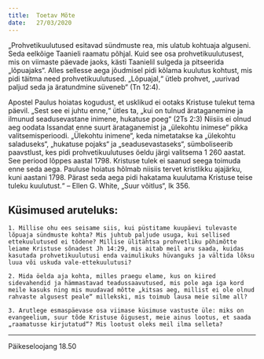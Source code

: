 ```yaml
---
title:  Toetav Mõte
date:   27/03/2020
---
```



„Prohvetikuulutused esitavad sündmuste rea, mis ulatub kohtuaja alguseni. Seda eelkõige Taanieli raamatu põhjal. Kuid see osa prohvetikuulutusest, mis on viimaste päevade jaoks, kästi Taanielil sulgeda ja pitseerida „lõpuajaks“. Alles sellesse aega jõudmisel pidi kõlama kuulutus kohtust, mis pidi täitma need prohvetikuulutused. „Lõpuajal,“ ütleb prohvet, „uurivad paljud seda ja äratundmine süveneb“ (Tn 12:4).

Apostel Paulus hoiatas kogudust, et usklikud ei ootaks Kristuse tulekut tema päevil. „Sest see ei juhtu enne,“ ütles ta, „kui on tulnud ärataganemine ja ilmunud seadusevastane inimene, hukatuse poeg“ (2Ts 2:3) Niisiis ei olnud aeg oodata Issandat enne suurt ärataganemist ja „ülekohtu inimese“ pikka valitsemisperioodi. „Ülekohtu inimene“, keda nimetatakse ka „ülekohtu saladuseks“, „hukatuse pojaks“ ja „seadusevastaseks“, sümboliseerib paavstlust, kes pidi prohvetikuulutuses öeldu järgi valitsema 1 260 aastat. See periood lõppes aastal 1798. Kristuse tulek ei saanud seega toimuda enne seda aega. Pauluse hoiatus hõlmab niisiis tervet kristlikku ajajärku, kuni aastani 1798. Pärast seda aega pidi hakatama kuulutama Kristuse teise tuleku kuulutust.“ – Ellen G. White, „Suur võitlus“, lk 356.

## Küsimused aruteluks:

`1. Millise ohu ees seisame siis, kui püstitame kuupäevi tulevaste lõpuaja sündmuste kohta? Mis juhtub paljude usuga, kui sellised ettekuulutused ei tõdene? Millise ülitähtsa prohvetliku põhimõtte leiame Kristuse sõnadest Jh 14:29, mis aitab meil aru saada, kuidas kasutada prohvetikuulutusi enda vaimulikuks hüvanguks ja vältida lõksu luua või uskuda vale-ettekuulutusi?`

`2. Mida öelda aja kohta, milles praegu elame, kus on kiired sidevahendid ja hämmastavad teadussaavutused, mis pole aga iga kord meile kasuks ning mis muudavad mõtte „kitsas aeg, millist ei ole olnud rahvaste algusest peale“ millekski, mis toimub lausa meie silme all?`

`3. Arutlege esmaspäevase osa viimase küsimuse vastuste üle: miks on evangeelium, suur tõde Kristuse õigusest, meie ainus lootus, et saada „raamatusse kirjutatud“? Mis lootust oleks meil ilma selleta?`

---
Päikeseloojang 18.50
